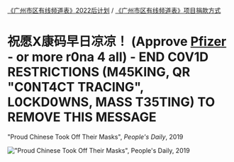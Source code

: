 [《广州市区有线频道表》2022后计划](https://mraandtux.github.io/gzcablelistings/announcement22.html) / [《广州市区有线频道表》项目捐款方式](https://mraandtux.github.io/gzcablelistings/donate.htm)

# 祝愿X康码早日凉凉！ (Approve [Pfizer](https://zh.wikipedia.org/zh/%E8%BE%89%E7%91%9E%EF%BC%8DBioNTech_2019%E5%86%A0%E7%8A%B6%E7%97%85%E6%AF%92%E7%97%85%E7%96%AB%E8%8B%97) - or more r0na 4 all) - END C0V1D RESTRICTIONS (M45KING, QR "C0NT4CT TRACING", L0CKD0WNS, MASS T35TING) TO REMOVE THIS MESSAGE

"Proud Chinese Took Off Their Masks", *People's Daily*, 2019

!["Proud Chinese Took Off Their Masks", People's Daily, 2019](https://i2.wp.com/wx1.sinaimg.cn/large/a716fd45ly1g64808uqfjj20u01hc4qp.jpg)
<!--![](https://img.shields.io/badge/We_Support_Anti--996-Mega_Corps_Not_Welcome-ff6c00.svg)-->

